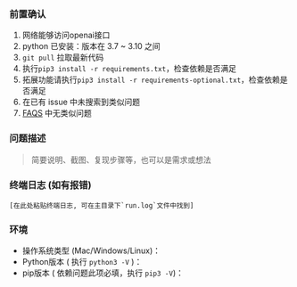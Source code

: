 ### 前置确认

1. 网络能够访问openai接口
2. python 已安装：版本在 3.7 ~ 3.10 之间
3. `git pull` 拉取最新代码
4. 执行`pip3 install -r requirements.txt`，检查依赖是否满足
5. 拓展功能请执行`pip3 install -r requirements-optional.txt`，检查依赖是否满足
6. 在已有 issue 中未搜索到类似问题
7. [FAQS](https://github.com/zhayujie/chatgpt-on-wechat/wiki/FAQs) 中无类似问题


### 问题描述

> 简要说明、截图、复现步骤等，也可以是需求或想法




### 终端日志 (如有报错)

```
[在此处粘贴终端日志, 可在主目录下`run.log`文件中找到]
```



### 环境

 - 操作系统类型  (Mac/Windows/Linux)：
 - Python版本  ( 执行 `python3 -V` )：                      
 - pip版本  ( 依赖问题此项必填，执行 `pip3 -V`)：
